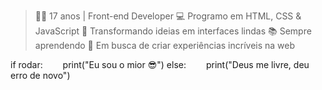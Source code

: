 

> 🧏‍♂️ 17 anos | Front-end Developer
💻 Programo em HTML, CSS & JavaScript
🎨 Transformando ideias em interfaces lindas
📚 Sempre aprendendo
🚀 Em busca de criar experiências incríveis na web

if rodar:
  print("Eu sou o mior 😎")
else:
  print("Deus me livre, deu erro de novo")
